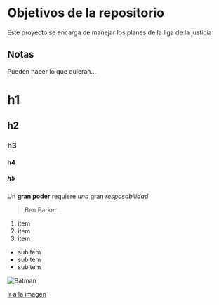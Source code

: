 # Objetivos de la repositorio

Este proyecto se encarga de manejar los planes de la liga de la justicia


## Notas
Pueden hacer lo que quieran...


# h1
## h2
### h3
#### h4
##### h5

Un **gran poder** requiere *una* gran _resposabilidad_
> Ben Parker

1. item
2. item
3. item
  * subitem
  * subitem
  * subitem
  
![Batman](https://upload.wikimedia.org/wikipedia/en/8/87/Batman_DC_Comics.png)

[Ir a la imagen](https://upload.wikimedia.org/wikipedia/en/8/87/Batman_DC_Comics.png)

